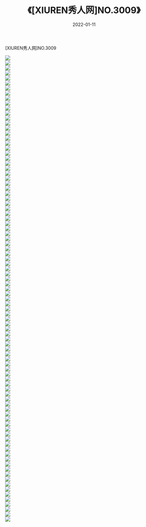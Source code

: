 ﻿---
layout: post
title:  《[XIUREN秀人网]NO.3009》
date:   2022-01-11
img: http://img.660000.xyz/Sharelink/秀人网/秀人网第04部分/[XIUREN秀人网]NO.3009/000.jpg
categories: [美女, 清纯, 唯美]
---

[XIUREN秀人网]NO.3009

 ![](http://img.660000.xyz/Sharelink/秀人网/秀人网第04部分/[XIUREN秀人网]NO.3009/001.jpg) <br>![](http://img.660000.xyz/Sharelink/秀人网/秀人网第04部分/[XIUREN秀人网]NO.3009/002.jpg) <br>![](http://img.660000.xyz/Sharelink/秀人网/秀人网第04部分/[XIUREN秀人网]NO.3009/003.jpg) <br>![](http://img.660000.xyz/Sharelink/秀人网/秀人网第04部分/[XIUREN秀人网]NO.3009/004.jpg) <br>![](http://img.660000.xyz/Sharelink/秀人网/秀人网第04部分/[XIUREN秀人网]NO.3009/005.jpg) <br>![](http://img.660000.xyz/Sharelink/秀人网/秀人网第04部分/[XIUREN秀人网]NO.3009/006.jpg) <br>![](http://img.660000.xyz/Sharelink/秀人网/秀人网第04部分/[XIUREN秀人网]NO.3009/007.jpg) <br>![](http://img.660000.xyz/Sharelink/秀人网/秀人网第04部分/[XIUREN秀人网]NO.3009/008.jpg) <br>![](http://img.660000.xyz/Sharelink/秀人网/秀人网第04部分/[XIUREN秀人网]NO.3009/009.jpg) <br>![](http://img.660000.xyz/Sharelink/秀人网/秀人网第04部分/[XIUREN秀人网]NO.3009/010.jpg) <br>![](http://img.660000.xyz/Sharelink/秀人网/秀人网第04部分/[XIUREN秀人网]NO.3009/011.jpg) <br>![](http://img.660000.xyz/Sharelink/秀人网/秀人网第04部分/[XIUREN秀人网]NO.3009/012.jpg) <br>![](http://img.660000.xyz/Sharelink/秀人网/秀人网第04部分/[XIUREN秀人网]NO.3009/013.jpg) <br>![](http://img.660000.xyz/Sharelink/秀人网/秀人网第04部分/[XIUREN秀人网]NO.3009/014.jpg) <br>![](http://img.660000.xyz/Sharelink/秀人网/秀人网第04部分/[XIUREN秀人网]NO.3009/015.jpg) <br>![](http://img.660000.xyz/Sharelink/秀人网/秀人网第04部分/[XIUREN秀人网]NO.3009/016.jpg) <br>![](http://img.660000.xyz/Sharelink/秀人网/秀人网第04部分/[XIUREN秀人网]NO.3009/017.jpg) <br>![](http://img.660000.xyz/Sharelink/秀人网/秀人网第04部分/[XIUREN秀人网]NO.3009/018.jpg) <br>![](http://img.660000.xyz/Sharelink/秀人网/秀人网第04部分/[XIUREN秀人网]NO.3009/019.jpg) <br>![](http://img.660000.xyz/Sharelink/秀人网/秀人网第04部分/[XIUREN秀人网]NO.3009/020.jpg) <br>![](http://img.660000.xyz/Sharelink/秀人网/秀人网第04部分/[XIUREN秀人网]NO.3009/021.jpg) <br>![](http://img.660000.xyz/Sharelink/秀人网/秀人网第04部分/[XIUREN秀人网]NO.3009/022.jpg) <br>![](http://img.660000.xyz/Sharelink/秀人网/秀人网第04部分/[XIUREN秀人网]NO.3009/023.jpg) <br>![](http://img.660000.xyz/Sharelink/秀人网/秀人网第04部分/[XIUREN秀人网]NO.3009/024.jpg) <br>![](http://img.660000.xyz/Sharelink/秀人网/秀人网第04部分/[XIUREN秀人网]NO.3009/025.jpg) <br>![](http://img.660000.xyz/Sharelink/秀人网/秀人网第04部分/[XIUREN秀人网]NO.3009/026.jpg) <br>![](http://img.660000.xyz/Sharelink/秀人网/秀人网第04部分/[XIUREN秀人网]NO.3009/027.jpg) <br>![](http://img.660000.xyz/Sharelink/秀人网/秀人网第04部分/[XIUREN秀人网]NO.3009/028.jpg) <br>![](http://img.660000.xyz/Sharelink/秀人网/秀人网第04部分/[XIUREN秀人网]NO.3009/029.jpg) <br>![](http://img.660000.xyz/Sharelink/秀人网/秀人网第04部分/[XIUREN秀人网]NO.3009/030.jpg) <br>![](http://img.660000.xyz/Sharelink/秀人网/秀人网第04部分/[XIUREN秀人网]NO.3009/031.jpg) <br>![](http://img.660000.xyz/Sharelink/秀人网/秀人网第04部分/[XIUREN秀人网]NO.3009/032.jpg) <br>![](http://img.660000.xyz/Sharelink/秀人网/秀人网第04部分/[XIUREN秀人网]NO.3009/033.jpg) <br>![](http://img.660000.xyz/Sharelink/秀人网/秀人网第04部分/[XIUREN秀人网]NO.3009/034.jpg) <br>![](http://img.660000.xyz/Sharelink/秀人网/秀人网第04部分/[XIUREN秀人网]NO.3009/035.jpg) <br>![](http://img.660000.xyz/Sharelink/秀人网/秀人网第04部分/[XIUREN秀人网]NO.3009/036.jpg) <br>![](http://img.660000.xyz/Sharelink/秀人网/秀人网第04部分/[XIUREN秀人网]NO.3009/037.jpg) <br>![](http://img.660000.xyz/Sharelink/秀人网/秀人网第04部分/[XIUREN秀人网]NO.3009/038.jpg) <br>![](http://img.660000.xyz/Sharelink/秀人网/秀人网第04部分/[XIUREN秀人网]NO.3009/039.jpg) <br>![](http://img.660000.xyz/Sharelink/秀人网/秀人网第04部分/[XIUREN秀人网]NO.3009/040.jpg) <br>![](http://img.660000.xyz/Sharelink/秀人网/秀人网第04部分/[XIUREN秀人网]NO.3009/041.jpg) <br>![](http://img.660000.xyz/Sharelink/秀人网/秀人网第04部分/[XIUREN秀人网]NO.3009/042.jpg) <br>![](http://img.660000.xyz/Sharelink/秀人网/秀人网第04部分/[XIUREN秀人网]NO.3009/043.jpg) <br>![](http://img.660000.xyz/Sharelink/秀人网/秀人网第04部分/[XIUREN秀人网]NO.3009/044.jpg) <br>![](http://img.660000.xyz/Sharelink/秀人网/秀人网第04部分/[XIUREN秀人网]NO.3009/045.jpg) <br>![](http://img.660000.xyz/Sharelink/秀人网/秀人网第04部分/[XIUREN秀人网]NO.3009/046.jpg) <br>![](http://img.660000.xyz/Sharelink/秀人网/秀人网第04部分/[XIUREN秀人网]NO.3009/047.jpg) <br>![](http://img.660000.xyz/Sharelink/秀人网/秀人网第04部分/[XIUREN秀人网]NO.3009/048.jpg) <br>![](http://img.660000.xyz/Sharelink/秀人网/秀人网第04部分/[XIUREN秀人网]NO.3009/049.jpg) <br>![](http://img.660000.xyz/Sharelink/秀人网/秀人网第04部分/[XIUREN秀人网]NO.3009/050.jpg) <br>![](http://img.660000.xyz/Sharelink/秀人网/秀人网第04部分/[XIUREN秀人网]NO.3009/051.jpg) <br>![](http://img.660000.xyz/Sharelink/秀人网/秀人网第04部分/[XIUREN秀人网]NO.3009/052.jpg) <br>![](http://img.660000.xyz/Sharelink/秀人网/秀人网第04部分/[XIUREN秀人网]NO.3009/053.jpg) <br>![](http://img.660000.xyz/Sharelink/秀人网/秀人网第04部分/[XIUREN秀人网]NO.3009/054.jpg) <br>![](http://img.660000.xyz/Sharelink/秀人网/秀人网第04部分/[XIUREN秀人网]NO.3009/055.jpg) <br>![](http://img.660000.xyz/Sharelink/秀人网/秀人网第04部分/[XIUREN秀人网]NO.3009/056.jpg) <br>![](http://img.660000.xyz/Sharelink/秀人网/秀人网第04部分/[XIUREN秀人网]NO.3009/057.jpg) <br>![](http://img.660000.xyz/Sharelink/秀人网/秀人网第04部分/[XIUREN秀人网]NO.3009/058.jpg) <br>![](http://img.660000.xyz/Sharelink/秀人网/秀人网第04部分/[XIUREN秀人网]NO.3009/059.jpg) <br>![](http://img.660000.xyz/Sharelink/秀人网/秀人网第04部分/[XIUREN秀人网]NO.3009/060.jpg) <br>![](http://img.660000.xyz/Sharelink/秀人网/秀人网第04部分/[XIUREN秀人网]NO.3009/061.jpg) <br>![](http://img.660000.xyz/Sharelink/秀人网/秀人网第04部分/[XIUREN秀人网]NO.3009/062.jpg) <br>![](http://img.660000.xyz/Sharelink/秀人网/秀人网第04部分/[XIUREN秀人网]NO.3009/063.jpg) <br>![](http://img.660000.xyz/Sharelink/秀人网/秀人网第04部分/[XIUREN秀人网]NO.3009/064.jpg) <br>![](http://img.660000.xyz/Sharelink/秀人网/秀人网第04部分/[XIUREN秀人网]NO.3009/065.jpg) <br>![](http://img.660000.xyz/Sharelink/秀人网/秀人网第04部分/[XIUREN秀人网]NO.3009/066.jpg) <br>![](http://img.660000.xyz/Sharelink/秀人网/秀人网第04部分/[XIUREN秀人网]NO.3009/067.jpg) <br>![](http://img.660000.xyz/Sharelink/秀人网/秀人网第04部分/[XIUREN秀人网]NO.3009/068.jpg) <br>![](http://img.660000.xyz/Sharelink/秀人网/秀人网第04部分/[XIUREN秀人网]NO.3009/069.jpg) <br>![](http://img.660000.xyz/Sharelink/秀人网/秀人网第04部分/[XIUREN秀人网]NO.3009/070.jpg) <br>![](http://img.660000.xyz/Sharelink/秀人网/秀人网第04部分/[XIUREN秀人网]NO.3009/071.jpg) <br>![](http://img.660000.xyz/Sharelink/秀人网/秀人网第04部分/[XIUREN秀人网]NO.3009/072.jpg) <br>![](http://img.660000.xyz/Sharelink/秀人网/秀人网第04部分/[XIUREN秀人网]NO.3009/073.jpg) <br>![](http://img.660000.xyz/Sharelink/秀人网/秀人网第04部分/[XIUREN秀人网]NO.3009/074.jpg) <br>![](http://img.660000.xyz/Sharelink/秀人网/秀人网第04部分/[XIUREN秀人网]NO.3009/075.jpg) <br>![](http://img.660000.xyz/Sharelink/秀人网/秀人网第04部分/[XIUREN秀人网]NO.3009/076.jpg) <br>![](http://img.660000.xyz/Sharelink/秀人网/秀人网第04部分/[XIUREN秀人网]NO.3009/077.jpg) <br>![](http://img.660000.xyz/Sharelink/秀人网/秀人网第04部分/[XIUREN秀人网]NO.3009/078.jpg) <br>![](http://img.660000.xyz/Sharelink/秀人网/秀人网第04部分/[XIUREN秀人网]NO.3009/079.jpg) <br>![](http://img.660000.xyz/Sharelink/秀人网/秀人网第04部分/[XIUREN秀人网]NO.3009/080.jpg) <br>![](http://img.660000.xyz/Sharelink/秀人网/秀人网第04部分/[XIUREN秀人网]NO.3009/081.jpg) <br>![](http://img.660000.xyz/Sharelink/秀人网/秀人网第04部分/[XIUREN秀人网]NO.3009/082.jpg) <br>![](http://img.660000.xyz/Sharelink/秀人网/秀人网第04部分/[XIUREN秀人网]NO.3009/083.jpg) <br>![](http://img.660000.xyz/Sharelink/秀人网/秀人网第04部分/[XIUREN秀人网]NO.3009/084.jpg) <br>![](http://img.660000.xyz/Sharelink/秀人网/秀人网第04部分/[XIUREN秀人网]NO.3009/085.jpg) <br>![](http://img.660000.xyz/Sharelink/秀人网/秀人网第04部分/[XIUREN秀人网]NO.3009/086.jpg) <br>![](http://img.660000.xyz/Sharelink/秀人网/秀人网第04部分/[XIUREN秀人网]NO.3009/087.jpg) <br>![](http://img.660000.xyz/Sharelink/秀人网/秀人网第04部分/[XIUREN秀人网]NO.3009/088.jpg) <br>![](http://img.660000.xyz/Sharelink/秀人网/秀人网第04部分/[XIUREN秀人网]NO.3009/089.jpg) <br>![](http://img.660000.xyz/Sharelink/秀人网/秀人网第04部分/[XIUREN秀人网]NO.3009/090.jpg) <br>![](http://img.660000.xyz/Sharelink/秀人网/秀人网第04部分/[XIUREN秀人网]NO.3009/091.jpg) <br>![](http://img.660000.xyz/Sharelink/秀人网/秀人网第04部分/[XIUREN秀人网]NO.3009/092.jpg) <br>![](http://img.660000.xyz/Sharelink/秀人网/秀人网第04部分/[XIUREN秀人网]NO.3009/093.jpg) <br>